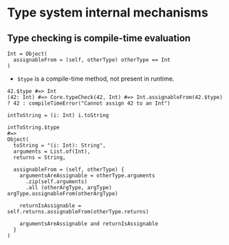 # Type system internal mechanisms

## Type checking is compile-time evaluation

```
Int = Object(
  assignableFrom = (self, otherType) otherType == Int
)
```

- `$type` is a compile-time method, not present in runtime.

```
42.$type #=> Int
(42: Int) #=> Core.typeCheck(42, Int) #=> Int.assignableFrom(42.$type) ? 42 : compileTimeError("Cannot assign 42 to an Int")
```

```
intToString = (i: Int) i.toString

intToString.$type 
#=> 
Object(
  toString = "(i: Int): String",
  arguments = List.of(Int),
  returns = String,
  
  assignableFrom = (self, otherType) {
    argumentsAreAssignable = otherType.arguments
      .zip(self.arguments)
      .all (otherArgType, argType) argType.assignableFrom(otherArgType)
    
    returnIsAssignable = self.returns.assignableFrom(otherType.returns)
    
    argumentsAreAssignable and returnIsAssignable
  }
)
```
